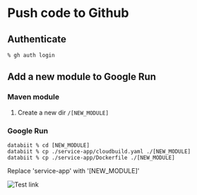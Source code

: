 # Push code to Github

## Authenticate

    % gh auth login

## Add a new module to Google Run

### Maven module 
1. Create a new dir <code>/[NEW_MODULE]</code>

### Google Run

    databiit % cd [NEW_MODULE]
    databiit % cp ./service-app/cloudbuild.yaml ./[NEW_MODULE] 
    databiit % cp ./service-app/Dockerfile ./[NEW_MODULE]

Replace 'service-app' with '[NEW_MODULE]'

![Test link](https://webhook-test.com/8c68c8f9aa03b2fe6ed999ffc82cbbdb)

